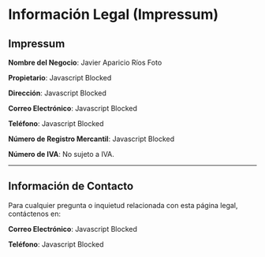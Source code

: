 # Información Legal (Impressum)

## Impressum
**Nombre del Negocio**: Javier Aparicio Ríos Foto

**Propietario**: <span id="owner">Javascript Blocked</span>

**Dirección**: <span id="address">Javascript Blocked</span>

**Correo Electrónico**: <span id="email">Javascript Blocked</span>

**Teléfono**: <span id="phone">Javascript Blocked</span>

**Número de Registro Mercantil**: <span id="che">Javascript Blocked</span>

**Número de IVA**: No sujeto a IVA.

---

## Información de Contacto
Para cualquier pregunta o inquietud relacionada con esta página legal, contáctenos en:

**Correo Electrónico**: <span id="email2">Javascript Blocked</span>

**Teléfono**: <span id="phone2">Javascript Blocked</span>

<script>
  fetch('/contact.json')
    .then(response => response.json())
    .then(data => {
      document.getElementById("email").innerHTML =
        '<a href="mailto:' + data.email + '">' + data.email + '</a>';
      document.getElementById("email2").innerHTML = document.getElementById("email").innerHTML;
      document.getElementById("phone").innerHTML = data.phone;
      document.getElementById("phone2").innerHTML = data.phone;
      document.getElementById("che").innerHTML = data.che;
      document.getElementById("address").innerHTML = data.address;
      document.getElementById("owner").innerHTML = data.owner;
    })
    .catch(error => console.error('Error loading contact data:', error));
</script>
